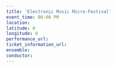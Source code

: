 ```yaml
---
title: 'Electronic Music Micro-Festival'
event_time: 08:00 PM
location:
latitude: 0
longitude: 0
performance_url:
ticket_information_url:
ensemble:
conductor:
---
```


